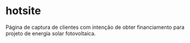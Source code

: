 # hotsite
Página de captura de clientes com intenção de obter financiamento para projeto de energia solar fotovoltaica.
